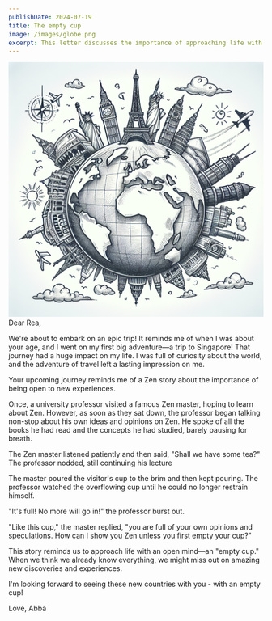 ```yaml
---
publishDate: 2024-07-19
title: The empty cup
image: /images/globe.png
excerpt: This letter discusses the importance of approaching life with an open mind, using the example of a Zen story about a professor who was too full of his own opinions to learn about Zen.
---
```

![](../../assets/images/globe.png)
Dear Rea,

We're about to embark on an epic trip! It reminds me of when I was about your age, and I went on my first big adventure—a trip to Singapore! That journey had a huge impact on my life. I was full of curiosity about the world, and the adventure of travel left a lasting impression on me.

Your upcoming journey reminds me of a Zen story about the importance of being open to new experiences. 

Once, a university professor visited a famous Zen master, hoping to learn about Zen. However, as soon as they sat down, the professor began talking non-stop about his own ideas and opinions on Zen. He spoke of all the books he had read and the concepts he had studied, barely pausing for breath.

The Zen master listened patiently and then said, "Shall we have some tea?" The professor nodded, still continuing his lecture

The master poured the visitor's cup to the brim and then kept pouring. The professor watched the overflowing cup until he could no longer restrain himself.

"It's full! No more will go in!" the professor burst out.

"Like this cup," the master replied, "you are full of your own opinions and speculations. How can I show you Zen unless you first empty your cup?"

This story reminds us to approach life with an open mind—an "empty cup." When we think we already know everything, we might miss out on amazing new discoveries and experiences.

I'm looking forward to seeing these new countries with you - with an empty cup!

Love,
Abba
